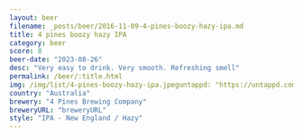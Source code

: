 ```yaml
---
layout: beer
filename: _posts/beer/2016-11-09-4-pines-boozy-hazy-ipa.md
title: 4 pines boozy hazy IPA
category: beer
score: 8
beer-date: "2023-08-26"
desc: "Very easy to drink. Very smooth. Refreshing smell"
permalink: /beer/:title.html
img: /img/list/4-pines-boozy-hazy-ipa.jpeguntappd: "https://untappd.com/b/4-pines-brewing-company-boozy-hazy-ipa/5259761"
country: "Australia"
brewery: "4 Pines Brewing Company"
breweryURL: "breweryURL"
style: "IPA - New England / Hazy"
---
```

